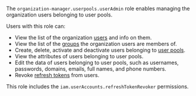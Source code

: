 The `organization-manager.userpools.userAdmin` role enables managing the organization users belonging to user pools.

Users with this role can:
* View the list of the organization [users](../../../overview/roles-and-resources.md#users) and info on them.
* View the list of the [groups](../../../organization/concepts/groups.md) the organization users are members of.
* Create, delete, activate and deactivate users belonging to [user pools](../../../organization/concepts/user-pools.md).
* View the attributes of users belonging to user pools.
* Edit the data of users belonging to user pools, such as usernames, passwords, domains, emails, full names, and phone numbers.
* Revoke [refresh tokens](../../../iam/concepts/authorization/refresh-token.md) from users.

This role includes the `iam.userAccounts.refreshTokenRevoker` permissions.